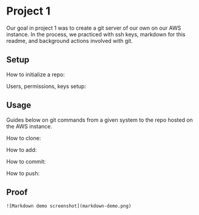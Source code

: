 # Project 1

Our goal in project 1 was to create a git server of our own on our AWS instance. In the process, we practiced with ssh keys, markdown for this readme, and background actions involved with git.

## Setup

How to initialize a repo:


Users, permissions, keys setup:

## Usage

Guides below on git commands from a given system to the repo hosted on the AWS instance.

How to clone:


How to add:


How to commit:


How to push:


## Proof

```
![Markdown demo screenshot](markdown-demo.png)
```
